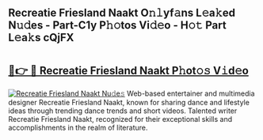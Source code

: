 ## Recreatie Friesland Naakt O𝚗𝚕yf𝚊ns L𝚎a𝚔ed N𝚞𝚍es - Part-C1y P𝚑𝚘tos Vi𝚍𝚎o - H𝚘𝚝 Part L𝚎a𝚔s cQjFX

# <h2><a href="http://kf0ftnj.oniu.top/?m=Recreatie+Friesland+Naakt">🔗👉 🔴 Recreatie Friesland Naakt P𝚑ot𝚘𝚜 V𝚒d𝚎o</a></h2>

[![Recreatie Friesland Naakt Nu𝚍e𝚜](https://i.imgur.com/0qMVB7G.gif)](http://kf0ftnj.oniu.top/?m=Recreatie+Friesland+Naakt)
Web-based entertainer and multimedia designer Recreatie Friesland Naakt, known for sharing dance and lifestyle ideas through trending dance trends and short videos. Talented writer Recreatie Friesland Naakt, recognized for their exceptional skills and accomplishments in the realm of literature.  
